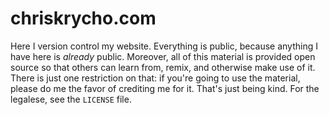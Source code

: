 chriskrycho.com
===============

Here I version control my website. Everything is public, because anything I have
here is *already* public. Moreover, all of this material is provided open source
so that others can learn from, remix, and otherwise make use of it. There is
just one restriction on that: if you're going to use the material, please do me
the favor of crediting me for it. That's just being kind. For the legalese, see
the `LICENSE` file.